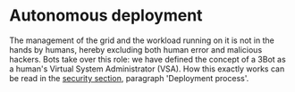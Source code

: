# Autonomous deployment

The management of the grid and the workload running on it is not in the hands by humans, hereby excluding both human error and malicious hackers. Bots take over this role: we have defined the concept of a 3Bot as a human's Virtual System Administrator (VSA). How this exactly works can be read in the [security section](usp_secure), paragraph 'Deployment process'.
